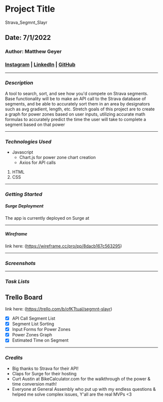 # Project Title
Strava_Segmnt_Slayr
## Date: 7/1/2022
### Author: Matthew Geyer

### [Instagram](https://www.instagram.com/mattrichor/) | [LinkedIn](https://www.linkedin.com/in/matthew-geyer-174644170/) | [GitHub](https://github.com/mattrichor)

***

### ***Description***
A tool to search, sort, and see how you'd compete on Strava segments. Base functionality will be to make an API call to the Strava database of segments, and be able to accurately sort them in an area by designators such as avg gradient, length, etc. Stretch goals of this project are to create a graph for power zones based on user inputs, utilizing accurate math formulas to accurately predict the time the user will take to complete a segment based on that power 
***

### ***Technologies Used***
* Javascript
    * Chart.js for power zone chart creation
    * Axios for API calls
1. HTML
2. CSS

***
### ***Getting Started***

##### Surge Deployment
The app is currently deployed on Surge at 

***

##### Wireframe
link here: (https://wireframe.cc/pro/pp/8dacb167c563295)

***
### ***Screenshots***

***
### ***Task Lists***
## Trello Board
link here: (https://trello.com/b/ofKTtual/segmnt-slayr)
- [X] API Call Segment List
- [X] Segment List Sorting
- [X] Input Forms for Power Zones
- [X] Power Zones Graph
- [X] Estimated Time on Segment

***

### ***Credits***

- Big thanks to Strava for their API! 
- Claps for Surge for their hosting 
- Curt Austin at BikeCalculator.com for the walkthrough of the power & time conversion math! 
- Everyone at General Assembly who put up with my endless questions & helped me solve complex issues, Y'all are the real MVPs <3




